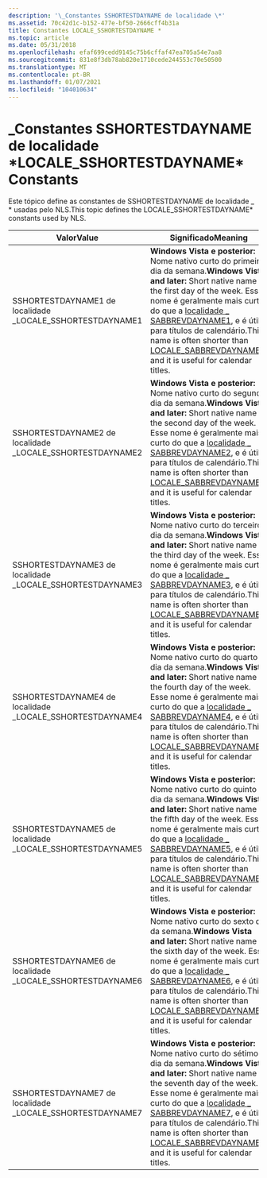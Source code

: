 ```yaml
---
description: '\_Constantes SSHORTESTDAYNAME de localidade \*'
ms.assetid: 70c42d1c-b152-477e-bf50-2666cff4b31a
title: Constantes LOCALE_SSHORTESTDAYNAME *
ms.topic: article
ms.date: 05/31/2018
ms.openlocfilehash: efaf699cedd9145c75b6cffaf47ea705a54e7aa8
ms.sourcegitcommit: 831e8f3db78ab820e1710cede244553c70e50500
ms.translationtype: MT
ms.contentlocale: pt-BR
ms.lasthandoff: 01/07/2021
ms.locfileid: "104010634"
---
```

# <a name="locale_sshortestdayname-constants"></a><span data-ttu-id="35907-103">\_Constantes SSHORTESTDAYNAME de localidade \*</span><span class="sxs-lookup"><span data-stu-id="35907-103">LOCALE\_SSHORTESTDAYNAME\* Constants</span></span>

<span data-ttu-id="35907-104">Este tópico define as constantes de SSHORTESTDAYNAME de localidade \_ \* usadas pelo NLS.</span><span class="sxs-lookup"><span data-stu-id="35907-104">This topic defines the LOCALE\_SSHORTESTDAYNAME\* constants used by NLS.</span></span>



| <span data-ttu-id="35907-105">Valor</span><span class="sxs-lookup"><span data-stu-id="35907-105">Value</span></span>                     | <span data-ttu-id="35907-106">Significado</span><span class="sxs-lookup"><span data-stu-id="35907-106">Meaning</span></span>                                                                                                                                                                                                       |
|---------------------------|---------------------------------------------------------------------------------------------------------------------------------------------------------------------------------------------------------------|
| <span data-ttu-id="35907-107">SSHORTESTDAYNAME1 de localidade \_</span><span class="sxs-lookup"><span data-stu-id="35907-107">LOCALE\_SSHORTESTDAYNAME1</span></span> | <span data-ttu-id="35907-108">**Windows Vista e posterior:** Nome nativo curto do primeiro dia da semana.</span><span class="sxs-lookup"><span data-stu-id="35907-108">**Windows Vista and later:** Short native name of the first day of the week.</span></span> <span data-ttu-id="35907-109">Esse nome é geralmente mais curto do que a [localidade \_ SABBREVDAYNAME1](locale-sabbrev-constants.md), e é útil para títulos de calendário.</span><span class="sxs-lookup"><span data-stu-id="35907-109">This name is often shorter than [LOCALE\_SABBREVDAYNAME1](locale-sabbrev-constants.md), and it is useful for calendar titles.</span></span>   |
| <span data-ttu-id="35907-110">SSHORTESTDAYNAME2 de localidade \_</span><span class="sxs-lookup"><span data-stu-id="35907-110">LOCALE\_SSHORTESTDAYNAME2</span></span> | <span data-ttu-id="35907-111">**Windows Vista e posterior:** Nome nativo curto do segundo dia da semana.</span><span class="sxs-lookup"><span data-stu-id="35907-111">**Windows Vista and later:** Short native name of the second day of the week.</span></span> <span data-ttu-id="35907-112">Esse nome é geralmente mais curto do que a [localidade \_ SABBREVDAYNAME2](locale-sabbrev-constants.md), e é útil para títulos de calendário.</span><span class="sxs-lookup"><span data-stu-id="35907-112">This name is often shorter than [LOCALE\_SABBREVDAYNAME2](locale-sabbrev-constants.md), and it is useful for calendar titles.</span></span>  |
| <span data-ttu-id="35907-113">SSHORTESTDAYNAME3 de localidade \_</span><span class="sxs-lookup"><span data-stu-id="35907-113">LOCALE\_SSHORTESTDAYNAME3</span></span> | <span data-ttu-id="35907-114">**Windows Vista e posterior:** Nome nativo curto do terceiro dia da semana.</span><span class="sxs-lookup"><span data-stu-id="35907-114">**Windows Vista and later:** Short native name of the third day of the week.</span></span> <span data-ttu-id="35907-115">Esse nome é geralmente mais curto do que a [localidade \_ SABBREVDAYNAME3](locale-sabbrev-constants.md), e é útil para títulos de calendário.</span><span class="sxs-lookup"><span data-stu-id="35907-115">This name is often shorter than [LOCALE\_SABBREVDAYNAME3](locale-sabbrev-constants.md), and it is useful for calendar titles.</span></span>   |
| <span data-ttu-id="35907-116">SSHORTESTDAYNAME4 de localidade \_</span><span class="sxs-lookup"><span data-stu-id="35907-116">LOCALE\_SSHORTESTDAYNAME4</span></span> | <span data-ttu-id="35907-117">**Windows Vista e posterior:** Nome nativo curto do quarto dia da semana.</span><span class="sxs-lookup"><span data-stu-id="35907-117">**Windows Vista and later:** Short native name of the fourth day of the week.</span></span> <span data-ttu-id="35907-118">Esse nome é geralmente mais curto do que a [localidade \_ SABBREVDAYNAME4](locale-sabbrev-constants.md), e é útil para títulos de calendário.</span><span class="sxs-lookup"><span data-stu-id="35907-118">This name is often shorter than [LOCALE\_SABBREVDAYNAME4](locale-sabbrev-constants.md), and it is useful for calendar titles.</span></span>  |
| <span data-ttu-id="35907-119">SSHORTESTDAYNAME5 de localidade \_</span><span class="sxs-lookup"><span data-stu-id="35907-119">LOCALE\_SSHORTESTDAYNAME5</span></span> | <span data-ttu-id="35907-120">**Windows Vista e posterior:** Nome nativo curto do quinto dia da semana.</span><span class="sxs-lookup"><span data-stu-id="35907-120">**Windows Vista and later:** Short native name of the fifth day of the week.</span></span> <span data-ttu-id="35907-121">Esse nome é geralmente mais curto do que a [localidade \_ SABBREVDAYNAME5](locale-sabbrev-constants.md), e é útil para títulos de calendário.</span><span class="sxs-lookup"><span data-stu-id="35907-121">This name is often shorter than [LOCALE\_SABBREVDAYNAME5](locale-sabbrev-constants.md), and it is useful for calendar titles.</span></span>   |
| <span data-ttu-id="35907-122">SSHORTESTDAYNAME6 de localidade \_</span><span class="sxs-lookup"><span data-stu-id="35907-122">LOCALE\_SSHORTESTDAYNAME6</span></span> | <span data-ttu-id="35907-123">**Windows Vista e posterior:** Nome nativo curto do sexto dia da semana.</span><span class="sxs-lookup"><span data-stu-id="35907-123">**Windows Vista and later:** Short native name of the sixth day of the week.</span></span> <span data-ttu-id="35907-124">Esse nome é geralmente mais curto do que a [localidade \_ SABBREVDAYNAME6](locale-sabbrev-constants.md), e é útil para títulos de calendário.</span><span class="sxs-lookup"><span data-stu-id="35907-124">This name is often shorter than [LOCALE\_SABBREVDAYNAME6](locale-sabbrev-constants.md), and it is useful for calendar titles.</span></span>   |
| <span data-ttu-id="35907-125">SSHORTESTDAYNAME7 de localidade \_</span><span class="sxs-lookup"><span data-stu-id="35907-125">LOCALE\_SSHORTESTDAYNAME7</span></span> | <span data-ttu-id="35907-126">**Windows Vista e posterior:** Nome nativo curto do sétimo dia da semana.</span><span class="sxs-lookup"><span data-stu-id="35907-126">**Windows Vista and later:** Short native name of the seventh day of the week.</span></span> <span data-ttu-id="35907-127">Esse nome é geralmente mais curto do que a [localidade \_ SABBREVDAYNAME7](locale-sabbrev-constants.md), e é útil para títulos de calendário.</span><span class="sxs-lookup"><span data-stu-id="35907-127">This name is often shorter than [LOCALE\_SABBREVDAYNAME7](locale-sabbrev-constants.md), and it is useful for calendar titles.</span></span> |



 

 

 



